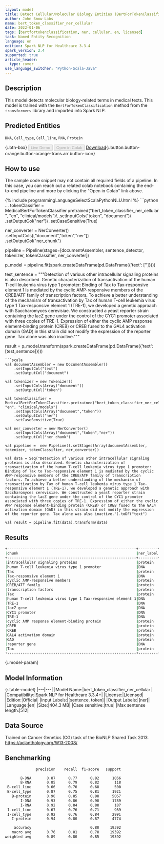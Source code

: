 ```yaml
---
layout: model
title: Detect Cellular/Molecular Biology Entities (BertForTokenClassification)
author: John Snow Labs
name: bert_token_classifier_ner_cellular
date: 2022-01-06
tags: [bertfortokenclassification, ner, cellular, en, licensed]
task: Named Entity Recognition
language: en
edition: Spark NLP for Healthcare 3.3.4
spark_version: 2.4
supported: true
article_header:
  type: cover
use_language_switcher: "Python-Scala-Java"
---
```


## Description

This model detects molecular biology-related terms in medical texts. This model is trained with the `BertForTokenClassification` method from the `transformers` library and imported into Spark NLP.

## Predicted Entities

`DNA`, `Cell_type`, `Cell_line`, `RNA`, `Protein`

{:.btn-box}
<button class="button button-orange" disabled>Live Demo</button>
<button class="button button-orange" disabled>Open in Colab</button>
[Download](https://s3.amazonaws.com/auxdata.johnsnowlabs.com/clinical/models/bert_token_classifier_ner_cellular_en_3.3.4_2.4_1641455594142.zip){:.button.button-orange.button-orange-trans.arr.button-icon}

## How to use

The sample code snippet may not contain all required fields of a pipeline. In this case, you can reach out a related colab notebook containing the end-to-end pipeline and more by clicking the "Open in Colab" link above.




<div class="tabs-box" markdown="1">
{% include programmingLanguageSelectScalaPythonNLU.html %}
```python
...
tokenClassifier = MedicalBertForTokenClassifier.pretrained("bert_token_classifier_ner_cellular", "en", "clinical/models")\
  .setInputCols("token", "document")\
  .setOutputCol("ner")\
  .setCaseSensitive(True)

ner_converter = NerConverter()\
  .setInputCols(["document","token","ner"])\
  .setOutputCol("ner_chunk")

pipeline = Pipeline(stages=[documentAssembler, sentence_detector, tokenizer, tokenClassifier, ner_converter])

p_model = pipeline.fit(spark.createDataFrame(pd.DataFrame({'text': ['']})))

test_sentence = """Detection of various other intracellular signaling proteins is also described. Genetic characterization of transactivation of the human T-cell leukemia virus type 1 promoter: Binding of Tax to Tax-responsive element 1 is mediated by the cyclic AMP-responsive members of the CREB/ATF family of transcription factors. To achieve a better understanding of the mechanism of transactivation by Tax of human T-cell leukemia virus type 1 Tax-responsive element 1 (TRE-1), we developed a genetic approach with Saccharomyces cerevisiae. We constructed a yeast reporter strain containing the lacZ gene under the control of the CYC1 promoter associated with three copies of TRE-1. Expression of either the cyclic AMP response element-binding protein (CREB) or CREB fused to the GAL4 activation domain (GAD) in this strain did not modify the expression of the reporter gene. Tax alone was also inactive."""

result = p_model.transform(spark.createDataFrame(pd.DataFrame({'text': [test_sentence]})))
```
```scala
val documentAssembler = new DocumentAssembler()
    .setInputCol("text")
    .setOutputCol("document")

val tokenizer = new Tokenizer()
    .setInputCols(Array("document"))
    .setOutputCol("token")

val tokenClassifier = MedicalBertForTokenClassifier.pretrained("bert_token_classifier_ner_cellular", "en", "clinical/models")
    .setInputCols(Array("document","token"))
    .setOutputCol("ner")
    .setCaseSensitive(True)

val ner_converter = new NerConverter()
    .setInputCols(Array("document","token","ner"))
    .setOutputCol("ner_chunk")

val pipeline =  new Pipeline().setStages(Array(documentAssembler, tokenizer, tokenClassifier, ner_converter))

val data = Seq("Detection of various other intracellular signaling proteins is also described. Genetic characterization of transactivation of the human T-cell leukemia virus type 1 promoter: Binding of Tax to Tax-responsive element 1 is mediated by the cyclic AMP-responsive members of the CREB/ATF family of transcription factors. To achieve a better understanding of the mechanism of transactivation by Tax of human T-cell leukemia virus type 1 Tax-responsive element 1 (TRE-1), we developed a genetic approach with Saccharomyces cerevisiae. We constructed a yeast reporter strain containing the lacZ gene under the control of the CYC1 promoter associated with three copies of TRE-1. Expression of either the cyclic AMP response element-binding protein (CREB) or CREB fused to the GAL4 activation domain (GAD) in this strain did not modify the expression of the reporter gene. Tax alone was also inactive.").toDF("text")

val result = pipeline.fit(data).transform(data)
```
</div>

## Results

```bash
+-----------------------------------------------------------+---------+
|chunk                                                      |ner_label|
+-----------------------------------------------------------+---------+
|intracellular signaling proteins                           |protein  |
|human T-cell leukemia virus type 1 promoter                |DNA      |
|Tax                                                        |protein  |
|Tax-responsive element 1                                   |DNA      |
|cyclic AMP-responsive members                              |protein  |
|CREB/ATF family                                            |protein  |
|transcription factors                                      |protein  |
|Tax                                                        |protein  |
|human T-cell leukemia virus type 1 Tax-responsive element 1|DNA      |
|TRE-1                                                      |DNA      |
|lacZ gene                                                  |DNA      |
|CYC1 promoter                                              |DNA      |
|TRE-1                                                      |DNA      |
|cyclic AMP response element-binding protein                |protein  |
|CREB                                                       |protein  |
|CREB                                                       |protein  |
|GAL4 activation domain                                     |protein  |
|GAD                                                        |protein  |
|reporter gene                                              |DNA      |
|Tax                                                        |protein  |
+-----------------------------------------------------------+---------+
```

{:.model-param}
## Model Information

{:.table-model}
|---|---|
|Model Name:|bert_token_classifier_ner_cellular|
|Compatibility:|Spark NLP for Healthcare 3.3.4+|
|License:|Licensed|
|Edition:|Official|
|Input Labels:|[sentence, token]|
|Output Labels:|[ner]|
|Language:|en|
|Size:|404.3 MB|
|Case sensitive:|true|
|Max sentense length:|512|

## Data Source

Trained on Cancer Genetics (CG) task of the BioNLP Shared Task 2013. https://aclanthology.org/W13-2008/

## Benchmarking

```bash
              precision    recall  f1-score   support

       B-DNA       0.87      0.77      0.82      1056
       B-RNA       0.85      0.79      0.82       118
 B-cell_line       0.66      0.70      0.68       500
 B-cell_type       0.87      0.75      0.81      1921
   B-protein       0.90      0.85      0.88      5067
       I-DNA       0.93      0.86      0.90      1789
       I-RNA       0.92      0.84      0.88       187
 I-cell_line       0.67      0.76      0.71       989
 I-cell_type       0.92      0.76      0.84      2991
   I-protein       0.94      0.80      0.87      4774

    accuracy                           0.80     19392
   macro avg       0.76      0.81      0.78     19392
weighted avg       0.89      0.80      0.85     19392

```
